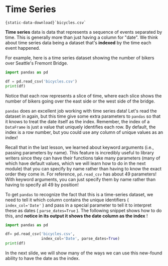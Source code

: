 # Time Series

```{reading-data}
{static-data-download}`bicycles.csv`
```

**Time series** data is data that represents a sequence of events separated by time. This is generally more than just having a column for "date". We think about time series data being a dataset that's **indexed** by the time each event happened.

For example, here is a time series dataset showing the number of bikers over Seattle's Fremont Bridge.

```python
import pandas as pd

df = pd.read_csv('bicycles.csv')
print(df)
```

Notice that each row represents a slice of time, where each slice shows the number of bikers going over the east side or the west side of the bridge.

`pandas` does an excellent job working with time series data! Let's read the dataset in again, but this time give some extra parameters to `pandas` so that it knows to treat the date itself as the index. Remember, the index of a `DataFrame` is just a value that uniquely identifies each row. By default, the index is a row number, but you could use any column of unique values as an index!

Recall that in the last lesson, we learned about keyword arguments (i.e., passing parameters by name). This feature is incredibly useful to library writers since they can have their functions take many parameters (many of which have default values, which we will learn how to do in the next module) that you can specify by name rather than having to know the exact order they come in. For reference, `pd.read_csv` has about 49 parameters! With keyword arguments, you can just specify them by name rather than having to specify all 49 by position!

To get `pandas` to recognize the fact that this is a time-series dataset, we need to tell it which column contains the unique identifiers ( `index_col='Date'` ) and pass in a special parameter to tell it to interpret these as dates ( `parse_dates=True` ). The following snippet shows how to do this, and **notice in its output it shows the date column as the index** !

```python
import pandas as pd

df= pd.read_csv('bicycles.csv',
                index_col='Date', parse_dates=True)
print(df)
```

In the next slide, we will show many of the ways we can use this new-found ability to have the date as the index.
